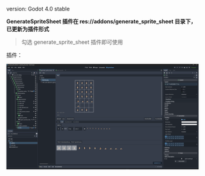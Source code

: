 version: Godot 4.0 stable

**GenerateSpriteSheet 插件在 res://addons/generate_sprite_sheet 目录下，已更新为插件形式**

> 勾选 generate_sprite_sheet 插件即可使用

插件：

![](addons\generate_sprite_sheet\20230405000024.png)
